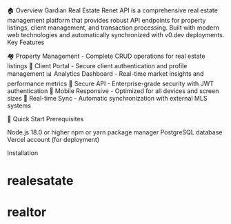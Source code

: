 🏠 Overview
Gardian Real Estate Renet API is a comprehensive real estate management platform that provides robust API endpoints for property listings, client management, and transaction processing. Built with modern web technologies and automatically synchronized with v0.dev deployments.
Key Features

🏘️ Property Management - Complete CRUD operations for real estate listings
👥 Client Portal - Secure client authentication and profile management
📊 Analytics Dashboard - Real-time market insights and performance metrics
🔐 Secure API - Enterprise-grade security with JWT authentication
📱 Mobile Responsive - Optimized for all devices and screen sizes
🔄 Real-time Sync - Automatic synchronization with external MLS systems

🚀 Quick Start
Prerequisites

Node.js 18.0 or higher
npm or yarn package manager
PostgreSQL database
Vercel account (for deployment)

Installation
# realesatate
# realtor
